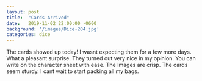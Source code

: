 ```yaml
---
layout: post
title:  "Cards Arrived"
date:   2019-11-02 22:00:00 -0600
background: '/images/Dice-204.jpg'
categories: dice
---
```


The cards showed up today! I wasnt expecting them for a few more days. What a pleasant surprise. They turned out very nice in my opinion. You can write on the character sheet with ease. The Images are crisp. The cards seem sturdy. I cant wait to start packing all my bags. 